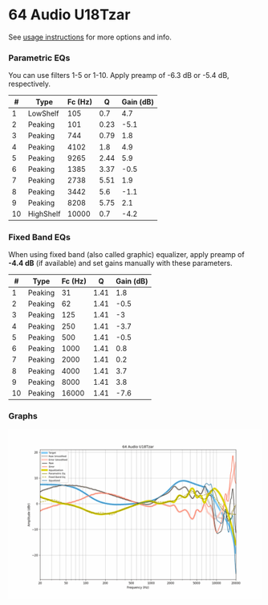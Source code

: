 # 64 Audio U18Tzar
See [usage instructions](https://github.com/jaakkopasanen/AutoEq#usage) for more options and info.

### Parametric EQs
You can use filters 1-5 or 1-10. Apply preamp of -6.3 dB or -5.4 dB, respectively.

|   # | Type      |   Fc (Hz) |    Q |   Gain (dB) |
|-----|-----------|-----------|------|-------------|
|   1 | LowShelf  |       105 | 0.7  |         4.7 |
|   2 | Peaking   |       101 | 0.23 |        -5.1 |
|   3 | Peaking   |       744 | 0.79 |         1.8 |
|   4 | Peaking   |      4102 | 1.8  |         4.9 |
|   5 | Peaking   |      9265 | 2.44 |         5.9 |
|   6 | Peaking   |      1385 | 3.37 |        -0.5 |
|   7 | Peaking   |      2738 | 5.51 |         1.9 |
|   8 | Peaking   |      3442 | 5.6  |        -1.1 |
|   9 | Peaking   |      8208 | 5.75 |         2.1 |
|  10 | HighShelf |     10000 | 0.7  |        -4.2 |

### Fixed Band EQs
When using fixed band (also called graphic) equalizer, apply preamp of **-4.4 dB** (if available) and set gains manually with these parameters.

|   # | Type    |   Fc (Hz) |    Q |   Gain (dB) |
|-----|---------|-----------|------|-------------|
|   1 | Peaking |        31 | 1.41 |         1.8 |
|   2 | Peaking |        62 | 1.41 |        -0.5 |
|   3 | Peaking |       125 | 1.41 |        -3   |
|   4 | Peaking |       250 | 1.41 |        -3.7 |
|   5 | Peaking |       500 | 1.41 |        -0.5 |
|   6 | Peaking |      1000 | 1.41 |         0.8 |
|   7 | Peaking |      2000 | 1.41 |         0.2 |
|   8 | Peaking |      4000 | 1.41 |         3.7 |
|   9 | Peaking |      8000 | 1.41 |         3.8 |
|  10 | Peaking |     16000 | 1.41 |        -7.6 |

### Graphs
![](./64%20Audio%20U18Tzar.png)

